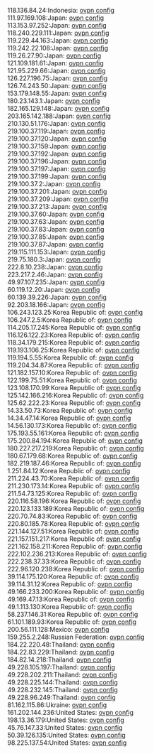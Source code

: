 118.136.84.24:Indonesia: [ovpn config](vpn/118_136_84_24.ovpn)  
111.97.169.108:Japan: [ovpn config](vpn/111_97_169_108.ovpn)  
113.153.97.252:Japan: [ovpn config](vpn/113_153_97_252.ovpn)  
118.240.229.111:Japan: [ovpn config](vpn/118_240_229_111.ovpn)  
119.229.44.163:Japan: [ovpn config](vpn/119_229_44_163.ovpn)  
119.242.22.108:Japan: [ovpn config](vpn/119_242_22_108.ovpn)  
119.26.27.90:Japan: [ovpn config](vpn/119_26_27_90.ovpn)  
121.109.181.61:Japan: [ovpn config](vpn/121_109_181_61.ovpn)  
121.95.229.66:Japan: [ovpn config](vpn/121_95_229_66.ovpn)  
126.227.196.75:Japan: [ovpn config](vpn/126_227_196_75.ovpn)  
126.74.243.50:Japan: [ovpn config](vpn/126_74_243_50.ovpn)  
153.179.148.55:Japan: [ovpn config](vpn/153_179_148_55.ovpn)  
180.23.143.1:Japan: [ovpn config](vpn/180_23_143_1.ovpn)  
182.165.129.148:Japan: [ovpn config](vpn/182_165_129_148.ovpn)  
203.165.142.188:Japan: [ovpn config](vpn/203_165_142_188.ovpn)  
210.130.51.176:Japan: [ovpn config](vpn/210_130_51_176.ovpn)  
219.100.37.119:Japan: [ovpn config](vpn/219_100_37_119.ovpn)  
219.100.37.120:Japan: [ovpn config](vpn/219_100_37_120.ovpn)  
219.100.37.159:Japan: [ovpn config](vpn/219_100_37_159.ovpn)  
219.100.37.192:Japan: [ovpn config](vpn/219_100_37_192.ovpn)  
219.100.37.196:Japan: [ovpn config](vpn/219_100_37_196.ovpn)  
219.100.37.197:Japan: [ovpn config](vpn/219_100_37_197.ovpn)  
219.100.37.199:Japan: [ovpn config](vpn/219_100_37_199.ovpn)  
219.100.37.2:Japan: [ovpn config](vpn/219_100_37_2.ovpn)  
219.100.37.201:Japan: [ovpn config](vpn/219_100_37_201.ovpn)  
219.100.37.209:Japan: [ovpn config](vpn/219_100_37_209.ovpn)  
219.100.37.213:Japan: [ovpn config](vpn/219_100_37_213.ovpn)  
219.100.37.60:Japan: [ovpn config](vpn/219_100_37_60.ovpn)  
219.100.37.63:Japan: [ovpn config](vpn/219_100_37_63.ovpn)  
219.100.37.83:Japan: [ovpn config](vpn/219_100_37_83.ovpn)  
219.100.37.85:Japan: [ovpn config](vpn/219_100_37_85.ovpn)  
219.100.37.87:Japan: [ovpn config](vpn/219_100_37_87.ovpn)  
219.115.111.153:Japan: [ovpn config](vpn/219_115_111_153.ovpn)  
219.75.180.3:Japan: [ovpn config](vpn/219_75_180_3.ovpn)  
222.8.10.238:Japan: [ovpn config](vpn/222_8_10_238.ovpn)  
223.217.2.46:Japan: [ovpn config](vpn/223_217_2_46.ovpn)  
49.97.107.235:Japan: [ovpn config](vpn/49_97_107_235.ovpn)  
60.119.12.20:Japan: [ovpn config](vpn/60_119_12_20.ovpn)  
60.139.39.226:Japan: [ovpn config](vpn/60_139_39_226.ovpn)  
92.203.18.166:Japan: [ovpn config](vpn/92_203_18_166.ovpn)  
106.243.123.25:Korea Republic of: [ovpn config](vpn/106_243_123_25.ovpn)  
106.247.2.5:Korea Republic of: [ovpn config](vpn/106_247_2_5.ovpn)  
114.205.17.245:Korea Republic of: [ovpn config](vpn/114_205_17_245.ovpn)  
116.126.122.23:Korea Republic of: [ovpn config](vpn/116_126_122_23.ovpn)  
118.34.179.215:Korea Republic of: [ovpn config](vpn/118_34_179_215.ovpn)  
119.193.106.25:Korea Republic of: [ovpn config](vpn/119_193_106_25.ovpn)  
119.194.5.55:Korea Republic of: [ovpn config](vpn/119_194_5_55.ovpn)  
119.204.34.87:Korea Republic of: [ovpn config](vpn/119_204_34_87.ovpn)  
121.182.157.10:Korea Republic of: [ovpn config](vpn/121_182_157_10.ovpn)  
122.199.75.51:Korea Republic of: [ovpn config](vpn/122_199_75_51.ovpn)  
123.108.170.99:Korea Republic of: [ovpn config](vpn/123_108_170_99.ovpn)  
125.142.166.216:Korea Republic of: [ovpn config](vpn/125_142_166_216.ovpn)  
125.62.222.23:Korea Republic of: [ovpn config](vpn/125_62_222_23.ovpn)  
14.33.50.73:Korea Republic of: [ovpn config](vpn/14_33_50_73.ovpn)  
14.34.47.14:Korea Republic of: [ovpn config](vpn/14_34_47_14.ovpn)  
14.56.130.173:Korea Republic of: [ovpn config](vpn/14_56_130_173.ovpn)  
175.193.55.161:Korea Republic of: [ovpn config](vpn/175_193_55_161.ovpn)  
175.200.84.194:Korea Republic of: [ovpn config](vpn/175_200_84_194.ovpn)  
180.227.217.219:Korea Republic of: [ovpn config](vpn/180_227_217_219.ovpn)  
180.67.179.68:Korea Republic of: [ovpn config](vpn/180_67_179_68.ovpn)  
182.219.187.46:Korea Republic of: [ovpn config](vpn/182_219_187_46.ovpn)  
1.251.84.12:Korea Republic of: [ovpn config](vpn/1_251_84_12.ovpn)  
211.224.43.70:Korea Republic of: [ovpn config](vpn/211_224_43_70.ovpn)  
211.230.173.14:Korea Republic of: [ovpn config](vpn/211_230_173_14.ovpn)  
211.54.73.125:Korea Republic of: [ovpn config](vpn/211_54_73_125.ovpn)  
220.116.58.196:Korea Republic of: [ovpn config](vpn/220_116_58_196.ovpn)  
220.123.133.189:Korea Republic of: [ovpn config](vpn/220_123_133_189.ovpn)  
220.70.74.83:Korea Republic of: [ovpn config](vpn/220_70_74_83.ovpn)  
220.80.185.78:Korea Republic of: [ovpn config](vpn/220_80_185_78.ovpn)  
221.144.127.51:Korea Republic of: [ovpn config](vpn/221_144_127_51.ovpn)  
221.157.151.217:Korea Republic of: [ovpn config](vpn/221_157_151_217.ovpn)  
221.162.158.211:Korea Republic of: [ovpn config](vpn/221_162_158_211.ovpn)  
222.102.236.213:Korea Republic of: [ovpn config](vpn/222_102_236_213.ovpn)  
222.238.37.33:Korea Republic of: [ovpn config](vpn/222_238_37_33.ovpn)  
222.96.120.238:Korea Republic of: [ovpn config](vpn/222_96_120_238.ovpn)  
39.114.175.120:Korea Republic of: [ovpn config](vpn/39_114_175_120.ovpn)  
39.114.31.12:Korea Republic of: [ovpn config](vpn/39_114_31_12.ovpn)  
49.166.233.200:Korea Republic of: [ovpn config](vpn/49_166_233_200.ovpn)  
49.169.47.13:Korea Republic of: [ovpn config](vpn/49_169_47_13.ovpn)  
49.1.113.130:Korea Republic of: [ovpn config](vpn/49_1_113_130.ovpn)  
58.237.146.31:Korea Republic of: [ovpn config](vpn/58_237_146_31.ovpn)  
61.101.189.93:Korea Republic of: [ovpn config](vpn/61_101_189_93.ovpn)  
200.56.111.128:Mexico: [ovpn config](vpn/200_56_111_128.ovpn)  
159.255.2.248:Russian Federation: [ovpn config](vpn/159_255_2_248.ovpn)  
184.22.220.48:Thailand: [ovpn config](vpn/184_22_220_48.ovpn)  
184.22.83.229:Thailand: [ovpn config](vpn/184_22_83_229.ovpn)  
184.82.14.218:Thailand: [ovpn config](vpn/184_82_14_218.ovpn)  
49.228.105.197:Thailand: [ovpn config](vpn/49_228_105_197.ovpn)  
49.228.202.211:Thailand: [ovpn config](vpn/49_228_202_211.ovpn)  
49.228.225.144:Thailand: [ovpn config](vpn/49_228_225_144.ovpn)  
49.228.232.145:Thailand: [ovpn config](vpn/49_228_232_145.ovpn)  
49.228.96.249:Thailand: [ovpn config](vpn/49_228_96_249.ovpn)  
81.162.115.86:Ukraine: [ovpn config](vpn/81_162_115_86.ovpn)  
161.202.144.236:United States: [ovpn config](vpn/161_202_144_236.ovpn)  
198.13.36.179:United States: [ovpn config](vpn/198_13_36_179.ovpn)  
45.76.147.33:United States: [ovpn config](vpn/45_76_147_33.ovpn)  
50.39.126.135:United States: [ovpn config](vpn/50_39_126_135.ovpn)  
98.225.137.54:United States: [ovpn config](vpn/98_225_137_54.ovpn)  
